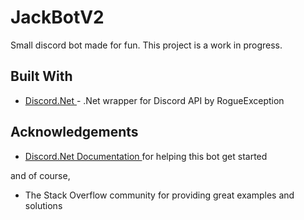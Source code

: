 # JackBotV2
Small discord bot made for fun. This project is a work in progress.
<h2>Built With</h2>
<ul>
  <li>
    <a href="https://github.com/RogueException/Discord.Net">
    Discord.Net
    </a>
    - .Net wrapper for Discord API by RogueException
  </li>
</ul>
<h2>Acknowledgements</h2>
<ul>
  <li>
    <a href="https://discord.foxbot.me/docs/index.html">
    Discord.Net Documentation
    </a>
    for helping this bot get started
  </li>
</ul>
<p>
  and of course,
</p>
<ul>
  <li>
    The Stack Overflow community for providing great examples and solutions
  </li>
</ul>
